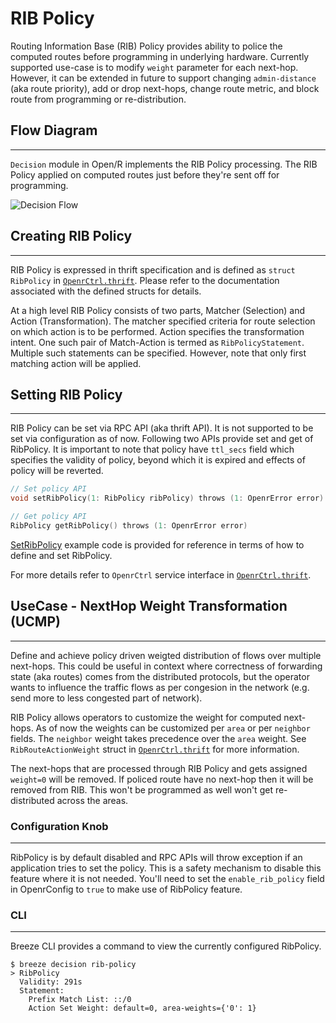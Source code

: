 # RIB Policy

Routing Information Base (RIB) Policy provides ability to police the computed
routes before programming in underlying hardware. Currently supported use-case
is to modify `weight` parameter for each next-hop. However, it can be extended
in future to support changing `admin-distance` (aka route priority), add or drop
next-hops, change route metric, and block route from programming or
re-distribution.

## Flow Diagram

---

`Decision` module in Open/R implements the RIB Policy processing. The RIB Policy
applied on computed routes just before they're sent off for programming.

![Decision Flow](https://user-images.githubusercontent.com/1482609/84713146-3f5b0c80-af1f-11ea-8d6b-58d7ce7a6a90.png)

## Creating RIB Policy

---

RIB Policy is expressed in thrift specification and is defined as `struct RibPolicy`
in [`OpenrCtrl.thrift`](https://github.com/facebook/openr/blob/master/openr/if/OpenrCtrl.thrift). Please refer to the documentation associated with the defined
structs for details.

At a high level RIB Policy consists of two parts, Matcher (Selection) and
Action (Transformation). The matcher specified criteria for route selection
on which action is to be performed. Action specifies the transformation intent.
One such pair of Match-Action is termed as `RibPolicyStatement`. Multiple
such statements can be specified. However, note that only first matching action
will be applied.

## Setting RIB Policy

---

RIB Policy can be set via RPC API (aka thrift API). It is not supported to be
set via configuration as of now. Following two APIs provide set and get of
RibPolicy. It is important to note that policy have `ttl_secs` field which
specifies the validity of policy, beyond which it is expired and effects of
policy will be reverted.

```c++
// Set policy API
void setRibPolicy(1: RibPolicy ribPolicy) throws (1: OpenrError error)

// Get policy API
RibPolicy getRibPolicy() throws (1: OpenrError error)
```

[SetRibPolicy](https://github.com/facebook/openr/blob/master/examples/SetRibPolicyExample.cpp) example code is provided for reference in terms of how to define and set RibPolicy.

For more details refer to `OpenrCtrl` service interface in [`OpenrCtrl.thrift`](https://github.com/facebook/openr/blob/master/openr/if/OpenrCtrl.thrift).

## UseCase - NextHop Weight Transformation (UCMP)

---

Define and achieve policy driven weigted distribution of flows over multiple
next-hops. This could be useful in context where correctness of forwarding state
(aka routes) comes from the distributed protocols, but the operator wants to
influence the traffic flows as per congesion in the network (e.g. send more to
less congested part of network).

RIB Policy allows operators to customize the weight for computed next-hops. As of
now the weights can be customized per `area` or per `neighbor` fields. The `neighbor`
weight takes precedence over the `area` weight. See `RibRouteActionWeight` struct in
[`OpenrCtrl.thrift`](https://github.com/facebook/openr/blob/master/openr/if/OpenrCtrl.thrift)
for more information.

The next-hops that are processed through RIB Policy and gets assigned `weight=0`
will be removed. If policed route have no next-hop then it will be removed from
RIB. This won't be programmed as well won't get re-distributed across the areas.

### Configuration Knob

---

RibPolicy is by default disabled and RPC APIs will throw exception if an
application tries to set the policy. This is a safety mechanism to disable
this feature where it is not needed. You'll need to set the `enable_rib_policy`
field in OpenrConfig to `true` to make use of RibPolicy feature.

### CLI

---

Breeze CLI provides a command to view the currently configured RibPolicy.

```console
$ breeze decision rib-policy
> RibPolicy
  Validity: 291s
  Statement:
    Prefix Match List: ::/0
    Action Set Weight: default=0, area-weights={'0': 1}
```
